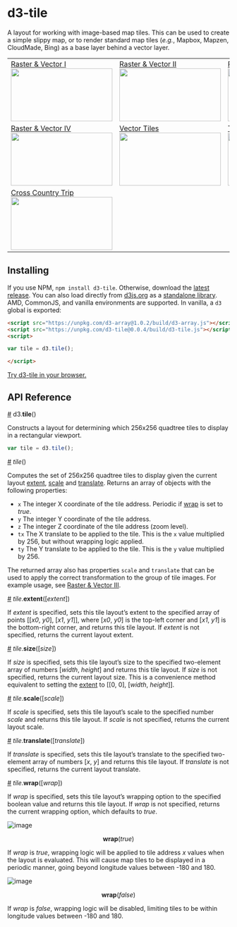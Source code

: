 # d3-tile

A layout for working with image-based map tiles. This can be used to create a simple slippy map, or to render standard map tiles (*e.g.*, Mapbox, Mapzen, CloudMade, Bing) as a base layer behind a vector layer.

<table>
  <tr>
    <td>
      <a href="http://bl.ocks.org/mbostock/94b9fd26e12c586f342d">Raster & Vector I
      <br><img width="230" height="120" src="http://bl.ocks.org/mbostock/raw/94b9fd26e12c586f342d/thumbnail.png"></a>
    </td>
    <td>
      <a href="http://bl.ocks.org/mbostock/5342063">Raster & Vector II
      <br><img width="230" height="120" src="http://bl.ocks.org/mbostock/raw/5342063/thumbnail.png"></a>
    </td>
    <td>
      <a href="http://bl.ocks.org/mbostock/5914438">Raster & Vector III
      <br><img width="230" height="120" src="http://bl.ocks.org/mbostock/raw/5914438/thumbnail.png"></a>
    </td>
  </tr>
  <tr>
    <td>
      <a href="http://bl.ocks.org/mbostock/9535021">Raster & Vector IV
      <br><img width="230" height="120" src="http://bl.ocks.org/mbostock/raw/9535021/thumbnail.png"></a>
    </td>
    <td>
      <a href="http://bl.ocks.org/mbostock/5593150">Vector Tiles
      <br><img width="230" height="120" src="http://bl.ocks.org/mbostock/raw/5593150/thumbnail.png"></a>
    </td>
    <td>
      <a href="http://bl.ocks.org/mbostock/eb0c48375fcdcdc00c54a92724733d0d">Tile by Bounding Box
      <br><img width="230" height="120" src="http://bl.ocks.org/mbostock/raw/eb0c48375fcdcdc00c54a92724733d0d/thumbnail.png"></a>
    </td>
  </tr>
  <tr>
    <td>
      <a href="http://bl.ocks.org/curran/96823ad84b0415536980b1cbf57b1dcc">Cross Country Trip
      <br><img width="230" height="120" src="http://bl.ocks.org/curran/raw/96823ad84b0415536980b1cbf57b1dcc/thumbnail.png"></a>
    </td>
  </tr>
</table>

## Installing

If you use NPM, `npm install d3-tile`. Otherwise, download the [latest release](https://github.com/d3/d3-tile/releases/latest). You can also load directly from [d3js.org](https://d3js.org) as a [standalone library](https://d3js.org/d3-tile.v0.0.min.js). AMD, CommonJS, and vanilla environments are supported. In vanilla, a `d3` global is exported:

```html
<script src="https://unpkg.com/d3-array@1.0.2/build/d3-array.js"></script>
<script src="https://unpkg.com/d3-tile@0.0.4/build/d3-tile.js"></script>
<script>

var tile = d3.tile();

</script>
```

[Try d3-tile in your browser.](https://tonicdev.com/npm/d3-tile)

## API Reference

<a href="#tile" name="tile">#</a> d3.<b>tile</b>()

Constructs a layout for determining which 256x256 quadtree tiles to display in a rectangular viewport.

```js
var tile = d3.tile();
```

<a href="#_tile" name="_tile">#</a> <i>tile</i>()

Computes the set of 256x256 quadtree tiles to display given the current layout [extent](#tile_extent), [scale](#tile_scale) and [translate](#tile_translate). Returns an array of objects with the following properties:

 * `x` The integer X coordinate of the tile address. Periodic if [wrap](#tile_wrap) is set to *true*.
 * `y` The integer Y coordinate of the tile address.
 * `z` The integer Z coordinate of the tile address (zoom level).
 * `tx` The X translate to be applied to the tile. This is the `x` value multiplied by 256, but without wrapping logic applied.
 * `ty` The Y translate to be applied to the tile. This is the `y` value multiplied by 256.

The returned array also has properties `scale` and `translate` that can be used to apply the correct transformation to the group of tile images. For example usage, see [Raster & Vector III](http://bl.ocks.org/mbostock/5914438).

<a href="#tile_extent" name="tile_extent">#</a> <i>tile</i>.<b>extent</b>([<i>extent</i>])

If *extent* is specified, sets this tile layout’s extent to the specified array of points [[*x0*, *y0*], [*x1*, *y1*]], where [*x0*, *y0*] is the top-left corner and [*x1*, *y1*] is the bottom-right corner, and returns this tile layout. If *extent* is not specified, returns the current layout extent.

<a href="#tile_size" name="tile_size">#</a> <i>tile</i>.<b>size</b>([<i>size</i>])

If *size* is specified, sets this tile layout’s size to the specified two-element array of numbers [*width*, *height*] and returns this tile layout. If *size* is not specified, returns the current layout size. This is a convenience method equivalent to setting the [extent](#tile_extent) to [[0, 0], [*width*, *height*]].

<a href="#tile_scale" name="tile_scale">#</a> <i>tile</i>.<b>scale</b>([<i>scale</i>])

If *scale* is specified, sets this tile layout’s scale to the specified number *scale* and returns this tile layout. If *scale* is not specified, returns the current layout scale.

<a href="#tile_translate" name="tile_translate">#</a> <i>tile</i>.<b>translate</b>([<i>translate</i>])

If *translate* is specified, sets this tile layout’s translate to the specified two-element array of numbers [*x*, *y*] and returns this tile layout. If *translate* is not specified, returns the current layout translate.

<a href="#tile_wrap" name="tile_wrap">#</a> <i>tile</i>.<b>wrap</b>([<i>wrap</i>])

If *wrap* is specified, sets this tile layout’s wrapping option to the specified boolean value and returns this tile layout. If *wrap* is not specified, returns the current wrapping option, which defaults to *true*.

![image](https://cloud.githubusercontent.com/assets/68416/16513800/0c158872-3f85-11e6-84c6-e481b7e0af5d.png)
<p align="center"><b>wrap</b>(<i>true</i>)</p>

If *wrap* is *true*, wrapping logic will be applied to tile address *x* values when the layout is evaluated. This will cause map tiles to be displayed in a periodic manner, going beyond longitude values between -180 and 180.

![image](https://cloud.githubusercontent.com/assets/68416/16513812/2644b43e-3f85-11e6-83fc-a34a37c852ab.png)
<p align="center"><b>wrap</b>(<i>false</i>)</p>

If *wrap* is *false*, wrapping logic will be disabled, limiting tiles to be within longitude values between -180 and 180.
